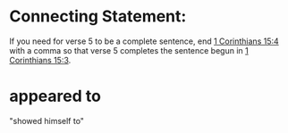 # Connecting Statement:

If you need for verse 5 to be a complete sentence, end [1 Corinthians 15:4](../15/04.md) with a comma so that verse 5 completes the sentence begun in [1 Corinthians 15:3](../15/04.md).

# appeared to

"showed himself to"

